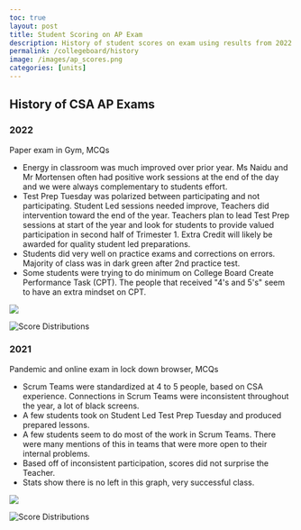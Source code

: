 ```yaml
---
toc: true
layout: post
title: Student Scoring on AP Exam
description: History of student scores on exam using results from 2022 and 2021.  Teacher provides insight and history on successes and failures.
permalink: /collegeboard/history
image: /images/ap_scores.png
categories: [units]
---
```


## History of CSA AP Exams

### 2022
Paper exam in Gym, MCQs
-	Energy in classroom was much improved over prior year. Ms Naidu and Mr Mortensen often had positive work sessions at the end of the day and we were always complementary to students effort.
-	Test Prep Tuesday was polarized between participating and not participating. Student Led sessions needed improve, Teachers did intervention toward the end of the year. Teachers plan to lead Test Prep sessions at start of the year and look for students to provide valued participation in second half of Trimester 1.  Extra Credit will likely be awarded for quality student led preparations.
-	Students did very well on practice exams and corrections on errors.  Majority of class was in dark green after 2nd practice test.
-   Some students were trying to do minimum on College Board Create Performance Task (CPT).  The people that received "4's and 5's" seem to have an extra mindset on CPT.

 ![]({{site.baseurl}}/images/history/2022-CB-Scores1.png)

 ![]({{site.baseurl}}/images/history/2022-CB-Scores2.png "Score Distributions")


### 2021
Pandemic and online exam in lock down browser, MCQs
- Scrum Teams were standardized at 4 to 5 people, based on CSA experience.  Connections in Scrum Teams were inconsistent throughout the year, a lot of black screens.
-	A few students took on Student Led Test Prep Tuesday and produced prepared lessons.
-   A few students seem to do most of the work in Scrum Teams.  There were many mentions of this in teams that were more open to their internal problems.
-	Based off of inconsistent participation, scores did not surprise the Teacher.
-	Stats show there is no left in this graph, very successful class.

 ![]({{site.baseurl}}/images/history/2021-CB-Scores1.png)

 ![]({{site.baseurl}}/images/history/2021-CB-Scores2.png "Score Distributions")
